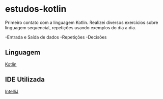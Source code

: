 # estudos-kotlin

Primeiro contato com a linguagem Kotlin. Realizei diversos exercícios sobre linguagem sequencial, repetições usando exemplos do dia a dia.

-Entrada e Saída de dados
-Repetições
-Decisões

## Linguagem
[Kotlin](https://developer.android.com/kotlin/learn?hl=pt-br)


## IDE Utilizada
[IntelliJ](https://www.jetbrains.com/pt-br/idea/)


